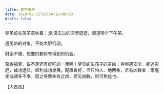 ```yaml
---
title: 蛇生孩子
date: 2020-02-15T20:54:12+08:00
draft: false
---
```


梦见蛇生孩子意味着：;到没去过的店里逛逛，顺道喝个下午茶。

遇见新的对象，不妨大胆行动。

财运不错，想要的都将有得到的机会。

获得犒赏，说不定还有好吃的一餐喔！梦见蛇生孩子的吉凶：得境遇安全，能逃灾厄，成功运佳，顺利成功发展，配置良好，但只怕人、地两格，若有凶数者：家庭变成诸多不幸，因之导致失败之虑，若无凶数，则可免忧也。

【大吉昌】